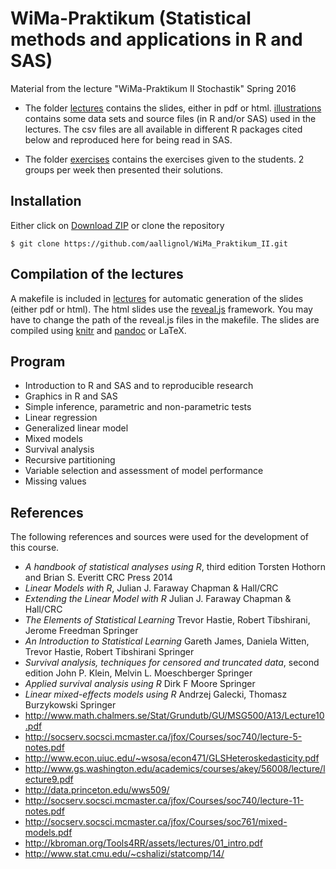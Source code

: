# WiMa-Praktikum (Statistical methods and applications in R and SAS) #

Material from the lecture "WiMa-Praktikum II Stochastik"
Spring 2016

- The folder [lectures](/lectures/) contains the slides, either in pdf
  or html. [illustrations](/lectures/illustrations/) contains some
  data sets and source files (in R and/or SAS) used in the
  lectures. The csv files are all available in different R packages
  cited below and reproduced here for being read in SAS.

- The folder [exercises](/exercises/) contains the exercises given to
  the students. 2 groups per week then presented their solutions.
  
## Installation ##

Either click on [Download ZIP](TODO) or clone the repository

	$ git clone https://github.com/aallignol/WiMa_Praktikum_II.git
	
## Compilation of the lectures ##

A makefile is included in [lectures](/lectures/) for automatic
generation of the slides (either pdf or html). The html slides use
the [reveal.js](/https://github.com/hakimel/reveal.js/) framework. You
may have to change the path of the reveal.js files in the
makefile. The slides are compiled
using [knitr](https://github.com/yihui/knitr)
and [pandoc](https://github.com/jgm/pandoc) or LaTeX.

## Program ##

- Introduction to R and SAS and to reproducible research
- Graphics in R and SAS
- Simple inference, parametric and non-parametric tests
- Linear regression
- Generalized linear model
- Mixed models
- Survival analysis
- Recursive partitioning
- Variable selection and assessment of model performance
- Missing values

## References ##

The following references and sources were used for the development of
this course.

- *A handbook of statistical analyses using R*, third edition
  Torsten Hothorn and Brian S. Everitt
  CRC Press 2014
- *Linear Models with R*, 
  Julian J. Faraway
  Chapman & Hall/CRC
- *Extending the Linear Model with R*
  Julian J. Faraway
  Chapman & Hall/CRC
- *The Elements of Statistical Learning*
  Trevor Hastie, Robert Tibshirani, Jerome Freedman
  Springer
- *An Introduction to Statistical Learning*
  Gareth James, Daniela Witten, Trevor Hastie, Robert Tibshirani
  Springer
- *Survival analysis, techniques for censored and truncated data*, second edition
  John P. Klein, Melvin L. Moeschberger
  Springer
- *Applied survival analysis using R*
  Dirk F Moore
  Springer
- *Linear mixed-effects models using R*
  Andrzej Galecki, Thomasz Burzykowski
  Springer
- http://www.math.chalmers.se/Stat/Grundutb/GU/MSG500/A13/Lecture10.pdf
- http://socserv.socsci.mcmaster.ca/jfox/Courses/soc740/lecture-5-notes.pdf
- http://www.econ.uiuc.edu/~wsosa/econ471/GLSHeteroskedasticity.pdf
- http://www.gs.washington.edu/academics/courses/akey/56008/lecture/lecture9.pdf
- http://data.princeton.edu/wws509/
- http://socserv.socsci.mcmaster.ca/jfox/Courses/soc740/lecture-11-notes.pdf
- http://socserv.socsci.mcmaster.ca/jfox/Courses/soc761/mixed-models.pdf
- http://kbroman.org/Tools4RR/assets/lectures/01_intro.pdf
- http://www.stat.cmu.edu/~cshalizi/statcomp/14/
  
